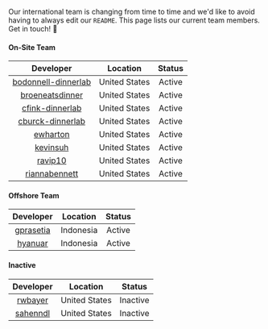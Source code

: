 Our international team is changing from time to time and we'd like to avoid having to always edit our `README`. This page lists our current team members. Get in touch! :love_letter:

#### On-Site Team
|                              Developer                         |   Location    |      Status      |
|:--------------------------------------------------------------:|:-------------:|:----------------:|
|[bodonnell-dinnerlab](https://github.com/bodonnell-dinnerlab)   | United States |      Active      |
|[broeneatsdinner](https://github.com/broeneatsdinner)           | United States |      Active      | 
|[cfink-dinnerlab](https://github.com/cfink-dinnerlab)           | United States |      Active      |
|[cburck-dinnerlab](https://github.com/cburck-dinnerlab)         | United States |      Active      |
|[ewharton](https://github.com/ewharton)                         | United States |      Active      |
|[kevinsuh](https://github.com/kevinsuh)                         | United States |      Active      |
|[ravip10](https://github.com/ravip10)                           | United States |      Active      |
|[riannabennett](https://github.com/riannabennett)               | United States |      Active      |

#### Offshore Team
|                              Developer                         |   Location    |      Status      |
|:--------------------------------------------------------------:|:-------------:|:----------------:|
|[gprasetia](https://github.com/gprasetia)                       | Indonesia     |      Active      |
|[hyanuar](https://github.com/hyanuar)                           | Indonesia     |      Active      |

#### Inactive 
|                              Developer                         |   Location    |      Status      |
|:--------------------------------------------------------------:|:-------------:|:----------------:|
|[rwbayer](https://github.com/rwbayer)                           | United States |      Inactive    |
|[sahenndl](https://github.com/sahenndl)                         | United States |      Inactive    |
